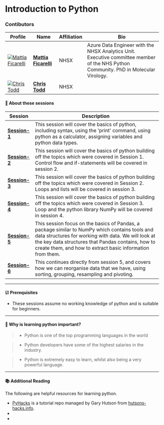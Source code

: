 # Introduction to Python

### Contibutors

| Profile         | Name     | Affiliation | Bio | 
|--------------|-----------|-----------|-----------|
| [![Mattia Ficarelli](https://avatars.githubusercontent.com/u/79908979?s=100&v=4)](https://github.com/mattia-ficarelli) | **[Mattia Ficarelli](https://github.com/mattia-ficarelli)** | NHSX | Azure Data Engineer with the NHSX Analytics Unit. Executive committee member of the NHS Python Community. PhD in Molecular Virology. |
| [![Chris Todd](https://avatars.githubusercontent.com/u/86242152?s=100&v=4)](https://github.com/christodd-nhsx) | **[Chris Todd](https://github.com/christodd-nhsx)** | NHSX | |

#### 🔎 **About these sessions**

| Session | Description |
|--------------|-----------|
| **[Session-1](https://github.com/nhs-pycom/coding-club/blob/main/introduction-to-python/episode-1.ipynb)** | This session will cover the basics of python, including syntax, using the 'print' command, using python as a calculator, assigning variables and python data types. |
| **[Session-2](https://github.com/nhs-pycom/coding-club/blob/main/introduction-to-python/episode-2.ipynb)** | This session will cover the basics of python building off the topics which were covered in Session 1. Control flow and if-statements will be covered in session 2. |
| **[Session-3](https://github.com/nhs-pycom/coding-club/blob/main/introduction-to-python/episode-3.ipynb)** | This session will cover the basics of python building off the topics which were covered in Session 2. Loops and lists will be covered in session 3. |
| **[Session-4](https://github.com/nhs-pycom/coding-club/blob/main/introduction-to-python/episode-4.ipynb)** | This session will cover the basics of python building off the topics which were covered in Session 3. Loop and the python library NumPy will be covered in session 4. |
| **[Session-5](https://github.com/nhs-pycom/coding-club/blob/main/introduction-to-python/episode-5.ipynb)** | This session focus on the basics of Pandas, a package similar to NumPy which contains tools and data structures for working with data. We will look at the key data structures that Pandas contains, how to create them, and how to extract basic information from them. |
| **[Session-6](https://github.com/nhs-pycom/coding-club/blob/main/introduction-to-python/episode-6.ipynb)** | This continues directly from session 5, and covers how we can reorganise data that we have, using sorting, grouping, resampling and pivoting. |

---

#### ☑ **Prerequisites**

- These sessions assume no working knowledge of python and is suitable for beginners.
---

#### 🥇 **Why is learning python important?**

> * Python is one of the top programming languages in the world

> * Python developers have some of the highest salaries in the industry.

> * Python is extremely easy to learn, whilst also being a very powerful language.

---

#### 📚 **Additional Reading**
The following are helpful resources for learning python.

*   [PyHacks](https://github.com/StatsGary/PyHacks-Tutorials) is a tutorial repo managed by Gary Hutson from [hutsons-hacks.info](https://hutsons-hacks.info/).
*   
*   
